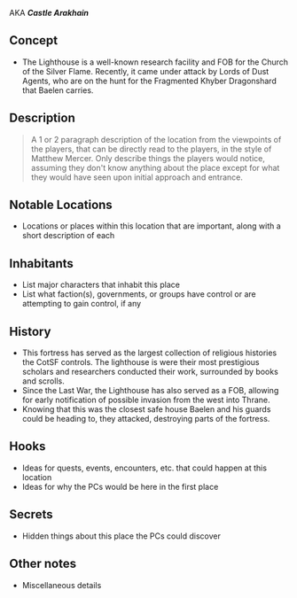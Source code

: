 AKA ***Castle Arakhain***
## Concept
- The Lighthouse is a well-known research facility and FOB for the Church of the Silver Flame. Recently, it came under attack by Lords of Dust Agents, who are on the hunt for the Fragmented Khyber Dragonshard that Baelen carries.

## Description
> A 1 or 2 paragraph description of the location from the viewpoints of the players, that can be directly read to the players, in the style of Matthew Mercer. Only describe things the players would notice, assuming they don't know anything about the place except for what they would have seen upon initial approach and entrance.

## Notable Locations
- Locations or places within this location that are important, along with a short description of each
## Inhabitants
- List major characters that inhabit this place
- List what faction(s), governments, or groups have control or are attempting to gain control, if any

## History
- This fortress has served as the largest collection of religious histories the CotSF controls. The lighthouse is were their most prestigious scholars and researchers conducted their work, surrounded by books and scrolls.
- Since the Last War, the Lighthouse has also served as a FOB, allowing for early notification of possible invasion from the west into Thrane.
- Knowing that this was the closest safe house Baelen and his guards could be heading to, they attacked, destroying parts of the fortress.
## Hooks
- Ideas for quests, events, encounters, etc. that could happen at this location
- Ideas for why the PCs would be here in the first place

## Secrets
- Hidden things about this place the PCs could discover

## Other notes
- Miscellaneous details
